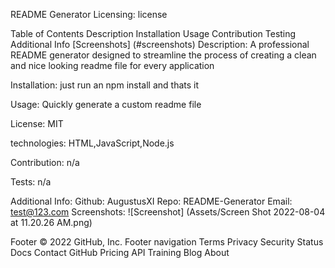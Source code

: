 README Generator
Licensing:
license

Table of Contents
Description
Installation
Usage
Contribution
Testing
Additional Info
[Screenshots] (#screenshots)
Description:
A professional README generator designed to streamline the process of creating a clean and nice looking readme file for every application

Installation:
just run an npm install and thats it

Usage:
Quickly generate a custom readme file

License:
MIT

technologies:
HTML,JavaScript,Node.js

Contribution:
n/a

Tests:
n/a

Additional Info:
Github: AugustusXI
Repo: README-Generator
Email: test@123.com
Screenshots:
![Screenshot] (Assets/Screen Shot 2022-08-04 at 11.20.26 AM.png)

Footer
© 2022 GitHub, Inc.
Footer navigation
Terms
Privacy
Security
Status
Docs
Contact GitHub
Pricing
API
Training
Blog
About
